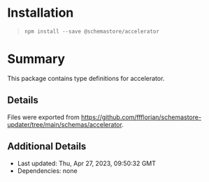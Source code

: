 # Installation
> `npm install --save @schemastore/accelerator`

# Summary
This package contains type definitions for accelerator.

## Details
Files were exported from https://github.com/ffflorian/schemastore-updater/tree/main/schemas/accelerator.

## Additional Details
* Last updated: Thu, Apr 27, 2023, 09:50:32 GMT
* Dependencies: none
